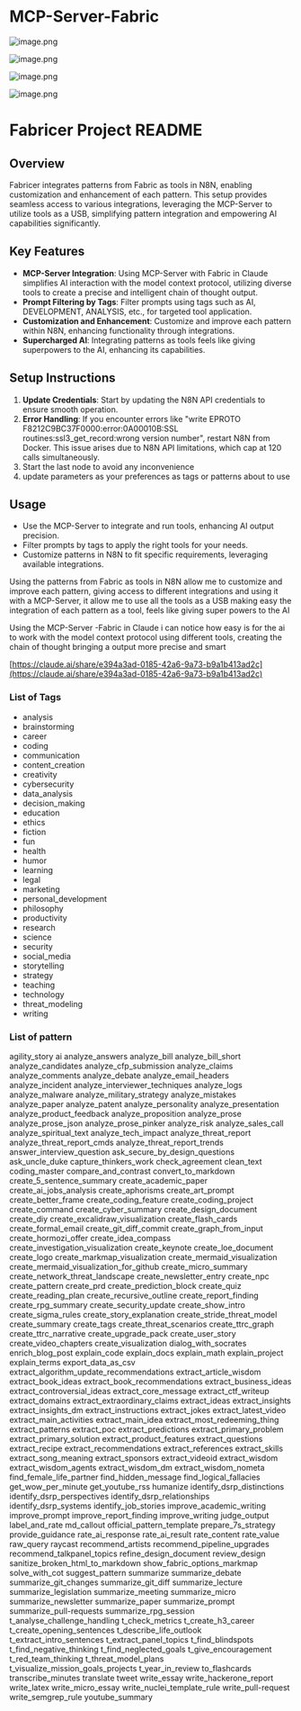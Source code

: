 # MCP-Server-Fabric

![image.png](image.png)

![image.png](image%201.png)

![image.png](image%202.png)

![image.png](image%203.png)

# Fabricer Project README

## Overview

Fabricer integrates patterns from Fabric as tools in N8N, enabling customization and enhancement of each pattern. This setup provides seamless access to various integrations, leveraging the MCP-Server to utilize tools as a USB, simplifying pattern integration and empowering AI capabilities significantly.

## Key Features

- **MCP-Server Integration**: Using MCP-Server with Fabric in Claude simplifies AI interaction with the model context protocol, utilizing diverse tools to create a precise and intelligent chain of thought output.
- **Prompt Filtering by Tags**: Filter prompts using tags such as AI, DEVELOPMENT, ANALYSIS, etc., for targeted tool application.
- **Customization and Enhancement**: Customize and improve each pattern within N8N, enhancing functionality through integrations.
- **Supercharged AI**: Integrating patterns as tools feels like giving superpowers to the AI, enhancing its capabilities.

## Setup Instructions

1. **Update Credentials**: Start by updating the N8N API credentials to ensure smooth operation.
2. **Error Handling**: If you encounter errors like "write EPROTO F8212C9BC37F0000:error:0A00010B:SSL routines:ssl3_get_record:wrong version number", restart N8N from Docker. This issue arises due to N8N API limitations, which cap at 120 calls simultaneously.
3. Start the last node to avoid any inconvenience
4. update parameters as your preferences as tags or patterns about to use

## Usage

- Use the MCP-Server to integrate and run tools, enhancing AI output precision.
- Filter prompts by tags to apply the right tools for your needs.
- Customize patterns in N8N to fit specific requirements, leveraging available integrations.

Using the patterns from Fabric as tools in N8N allow me to customize and  improve each pattern, giving access to different integrations and using it with a MCP-Server, it allow me to use all the tools as a USB making easy the integration of each pattern as a tool, feels like giving super powers to the AI

Using the MCP-Server -Fabric in Claude i can notice how easy is for the ai to work with the model context protocol using different tools, creating the chain of thought  bringing a output more precise and smart 

[https://claude.ai/share/e394a3ad-0185-42a6-9a73-b9a1b413ad2c](https://claude.ai/share/e394a3ad-0185-42a6-9a73-b9a1b413ad2c)

### List of Tags

- analysis
- brainstorming
- career
- coding
- communication
- content_creation
- creativity
- cybersecurity
- data_analysis
- decision_making
- education
- ethics
- fiction
- fun
- health
- humor
- learning
- legal
- marketing
- personal_development
- philosophy
- productivity
- research
- science
- security
- social_media
- storytelling
- strategy
- teaching
- technology
- threat_modeling
- writing

### List of pattern

agility_story
ai
analyze_answers
analyze_bill
analyze_bill_short
analyze_candidates
analyze_cfp_submission
analyze_claims
analyze_comments
analyze_debate
analyze_email_headers
analyze_incident
analyze_interviewer_techniques
analyze_logs
analyze_malware
analyze_military_strategy
analyze_mistakes
analyze_paper
analyze_patent
analyze_personality
analyze_presentation
analyze_product_feedback
analyze_proposition
analyze_prose
analyze_prose_json
analyze_prose_pinker
analyze_risk
analyze_sales_call
analyze_spiritual_text
analyze_tech_impact
analyze_threat_report
analyze_threat_report_cmds
analyze_threat_report_trends
answer_interview_question
ask_secure_by_design_questions
ask_uncle_duke
capture_thinkers_work
check_agreement
clean_text
coding_master
compare_and_contrast
convert_to_markdown
create_5_sentence_summary
create_academic_paper
create_ai_jobs_analysis
create_aphorisms
create_art_prompt
create_better_frame
create_coding_feature
create_coding_project
create_command
create_cyber_summary
create_design_document
create_diy
create_excalidraw_visualization
create_flash_cards
create_formal_email
create_git_diff_commit
create_graph_from_input
create_hormozi_offer
create_idea_compass
create_investigation_visualization
create_keynote
create_loe_document
create_logo
create_markmap_visualization
create_mermaid_visualization
create_mermaid_visualization_for_github
create_micro_summary
create_network_threat_landscape
create_newsletter_entry
create_npc
create_pattern
create_prd
create_prediction_block
create_quiz
create_reading_plan
create_recursive_outline
create_report_finding
create_rpg_summary
create_security_update
create_show_intro
create_sigma_rules
create_story_explanation
create_stride_threat_model
create_summary
create_tags
create_threat_scenarios
create_ttrc_graph
create_ttrc_narrative
create_upgrade_pack
create_user_story
create_video_chapters
create_visualization
dialog_with_socrates
enrich_blog_post
explain_code
explain_docs
explain_math
explain_project
explain_terms
export_data_as_csv
extract_algorithm_update_recommendations
extract_article_wisdom
extract_book_ideas
extract_book_recommendations
extract_business_ideas
extract_controversial_ideas
extract_core_message
extract_ctf_writeup
extract_domains
extract_extraordinary_claims
extract_ideas
extract_insights
extract_insights_dm
extract_instructions
extract_jokes
extract_latest_video
extract_main_activities
extract_main_idea
extract_most_redeeming_thing
extract_patterns
extract_poc
extract_predictions
extract_primary_problem
extract_primary_solution
extract_product_features
extract_questions
extract_recipe
extract_recommendations
extract_references
extract_skills
extract_song_meaning
extract_sponsors
extract_videoid
extract_wisdom
extract_wisdom_agents
extract_wisdom_dm
extract_wisdom_nometa
find_female_life_partner
find_hidden_message
find_logical_fallacies
get_wow_per_minute
get_youtube_rss
humanize
identify_dsrp_distinctions
identify_dsrp_perspectives
identify_dsrp_relationships
identify_dsrp_systems
identify_job_stories
improve_academic_writing
improve_prompt
improve_report_finding
improve_writing
judge_output
label_and_rate
md_callout
official_pattern_template
prepare_7s_strategy
provide_guidance
rate_ai_response
rate_ai_result
rate_content
rate_value
raw_query
raycast
recommend_artists
recommend_pipeline_upgrades
recommend_talkpanel_topics
refine_design_document
review_design
sanitize_broken_html_to_markdown
show_fabric_options_markmap
solve_with_cot
suggest_pattern
summarize
summarize_debate
summarize_git_changes
summarize_git_diff
summarize_lecture
summarize_legislation
summarize_meeting
summarize_micro
summarize_newsletter
summarize_paper
summarize_prompt
summarize_pull-requests
summarize_rpg_session
t_analyse_challenge_handling
t_check_metrics
t_create_h3_career
t_create_opening_sentences
t_describe_life_outlook
t_extract_intro_sentences
t_extract_panel_topics
t_find_blindspots
t_find_negative_thinking
t_find_neglected_goals
t_give_encouragement
t_red_team_thinking
t_threat_model_plans
t_visualize_mission_goals_projects
t_year_in_review
to_flashcards
transcribe_minutes
translate
tweet
write_essay
write_hackerone_report
write_latex
write_micro_essay
write_nuclei_template_rule
write_pull-request
write_semgrep_rule
youtube_summary